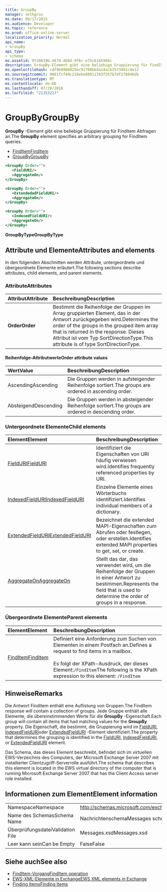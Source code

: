 ```yaml
---
title: GroupBy
manager: sethgros
ms.date: 09/17/2015
ms.audience: Developer
ms.topic: reference
ms.prod: office-online-server
localization_priority: Normal
api_name:
- GroupBy
api_type:
- schema
ms.assetid: 9728619b-4674-4b9d-9f6c-e75c6165966c
description: GroupBy-Element gibt eine beliebige Gruppierung für FindItem Abfragen an.
ms.openlocfilehash: cdf9b9906025bc91768bb4a14acb2573801c4e12
ms.sourcegitcommit: 9061fcf40c218ebe88911783f357b7df278846db
ms.translationtype: MT
ms.contentlocale: de-DE
ms.lasthandoff: 07/28/2018
ms.locfileid: "21353217"
---
```

# <a name="groupby"></a><span data-ttu-id="57fdd-103">GroupBy</span><span class="sxs-lookup"><span data-stu-id="57fdd-103">GroupBy</span></span>

<span data-ttu-id="57fdd-104">**GroupBy** -Element gibt eine beliebige Gruppierung für FindItem Abfragen an.</span><span class="sxs-lookup"><span data-stu-id="57fdd-104">The **GroupBy** element specifies an arbitrary grouping for FindItem queries.</span></span> 
  
- [<span data-ttu-id="57fdd-105">FindItem</span><span class="sxs-lookup"><span data-stu-id="57fdd-105">FindItem</span></span>](finditem.md)
- [<span data-ttu-id="57fdd-106">GroupBy</span><span class="sxs-lookup"><span data-stu-id="57fdd-106">GroupBy</span></span>](groupby.md)
  
```xml
<GroupBy Order="">
   <FieldURI/>
   <AggregateOn/>
</GroupBy>
```

```xml
<GroupBy Order="">
   <ExtendededFieldURI/>
   <AggregateOn/>
</GroupBy>
```

```xml
<GroupBy Order="">
   <IndexedFieldURI/>
   <AggregateOn/>
</GroupBy>
```

<span data-ttu-id="57fdd-107">**GroupByType**</span><span class="sxs-lookup"><span data-stu-id="57fdd-107">**GroupByType**</span></span>

## <a name="attributes-and-elements"></a><span data-ttu-id="57fdd-108">Attribute und Elemente</span><span class="sxs-lookup"><span data-stu-id="57fdd-108">Attributes and elements</span></span>

<span data-ttu-id="57fdd-109">In den folgenden Abschnitten werden Attribute, untergeordnete und übergeordnete Elemente erläutert.</span><span class="sxs-lookup"><span data-stu-id="57fdd-109">The following sections describe attributes, child elements, and parent elements.</span></span>
  
### <a name="attributes"></a><span data-ttu-id="57fdd-110">Attribute</span><span class="sxs-lookup"><span data-stu-id="57fdd-110">Attributes</span></span>

|<span data-ttu-id="57fdd-111">**Attribut**</span><span class="sxs-lookup"><span data-stu-id="57fdd-111">**Attribute**</span></span>|<span data-ttu-id="57fdd-112">**Beschreibung**</span><span class="sxs-lookup"><span data-stu-id="57fdd-112">**Description**</span></span>|
|:-----|:-----|
|<span data-ttu-id="57fdd-113">**Order**</span><span class="sxs-lookup"><span data-stu-id="57fdd-113">**Order**</span></span> <br/> | <span data-ttu-id="57fdd-114">Bestimmt die Reihenfolge der Gruppen im Array gruppierten Element, das in der Antwort zurückgegeben wird.</span><span class="sxs-lookup"><span data-stu-id="57fdd-114">Determines the order of the groups in the grouped item array that is returned in the response.</span></span> <span data-ttu-id="57fdd-115">Dieses Attribut ist vom Typ SortDirectionType.</span><span class="sxs-lookup"><span data-stu-id="57fdd-115">This attribute is of type SortDirectionType.</span></span>  <br/> |
   
#### <a name="order-attribute-values"></a><span data-ttu-id="57fdd-116">Reihenfolge-Attributwerte</span><span class="sxs-lookup"><span data-stu-id="57fdd-116">Order attribute values</span></span>

|<span data-ttu-id="57fdd-117">**Wert**</span><span class="sxs-lookup"><span data-stu-id="57fdd-117">**Value**</span></span>|<span data-ttu-id="57fdd-118">**Beschreibung**</span><span class="sxs-lookup"><span data-stu-id="57fdd-118">**Description**</span></span>|
|:-----|:-----|
|<span data-ttu-id="57fdd-119">Ascending</span><span class="sxs-lookup"><span data-stu-id="57fdd-119">Ascending</span></span>  <br/> |<span data-ttu-id="57fdd-120">Die Gruppen werden in aufsteigender Reihenfolge sortiert.</span><span class="sxs-lookup"><span data-stu-id="57fdd-120">The groups are ordered in ascending order.</span></span>  <br/> |
|<span data-ttu-id="57fdd-121">Absteigend</span><span class="sxs-lookup"><span data-stu-id="57fdd-121">Descending</span></span>  <br/> |<span data-ttu-id="57fdd-122">Die Gruppen werden in absteigender Reihenfolge sortiert.</span><span class="sxs-lookup"><span data-stu-id="57fdd-122">The groups are ordered in descending order.</span></span>  <br/> |
   
### <a name="child-elements"></a><span data-ttu-id="57fdd-123">Untergeordnete Elemente</span><span class="sxs-lookup"><span data-stu-id="57fdd-123">Child elements</span></span>

|<span data-ttu-id="57fdd-124">**Element**</span><span class="sxs-lookup"><span data-stu-id="57fdd-124">**Element**</span></span>|<span data-ttu-id="57fdd-125">**Beschreibung**</span><span class="sxs-lookup"><span data-stu-id="57fdd-125">**Description**</span></span>|
|:-----|:-----|
|[<span data-ttu-id="57fdd-126">FieldURI</span><span class="sxs-lookup"><span data-stu-id="57fdd-126">FieldURI</span></span>](fielduri.md) <br/> |<span data-ttu-id="57fdd-127">Identifiziert die Eigenschaften von URI häufig verwiesen wird.</span><span class="sxs-lookup"><span data-stu-id="57fdd-127">Identifies frequently referenced properties by URI.</span></span>  <br/> |
|[<span data-ttu-id="57fdd-128">IndexedFieldURI</span><span class="sxs-lookup"><span data-stu-id="57fdd-128">IndexedFieldURI</span></span>](indexedfielduri.md) <br/> |<span data-ttu-id="57fdd-129">Einzelne Elemente eines Wörterbuchs identifiziert.</span><span class="sxs-lookup"><span data-stu-id="57fdd-129">Identifies individual members of a dictionary.</span></span>  <br/> |
|[<span data-ttu-id="57fdd-130">ExtendedFieldURI</span><span class="sxs-lookup"><span data-stu-id="57fdd-130">ExtendedFieldURI</span></span>](extendedfielduri.md) <br/> |<span data-ttu-id="57fdd-131">Bezeichnet die extended MAPI-Eigenschaften zum Abrufen oder festlegen, oder erstellen.</span><span class="sxs-lookup"><span data-stu-id="57fdd-131">Identifies extended MAPI properties to get, set, or create.</span></span>  <br/> |
|[<span data-ttu-id="57fdd-132">AggregateOn</span><span class="sxs-lookup"><span data-stu-id="57fdd-132">AggregateOn</span></span>](aggregateon.md) <br/> |<span data-ttu-id="57fdd-133">Stellt das dar, das verwendet wird, um die Reihenfolge der Gruppen in einer Antwort zu bestimmen.</span><span class="sxs-lookup"><span data-stu-id="57fdd-133">Represents the field that is used to determine the order of groups in a response.</span></span>  <br/> |
   
### <a name="parent-elements"></a><span data-ttu-id="57fdd-134">Übergeordnete Elemente</span><span class="sxs-lookup"><span data-stu-id="57fdd-134">Parent elements</span></span>

|<span data-ttu-id="57fdd-135">**Element**</span><span class="sxs-lookup"><span data-stu-id="57fdd-135">**Element**</span></span>|<span data-ttu-id="57fdd-136">**Beschreibung**</span><span class="sxs-lookup"><span data-stu-id="57fdd-136">**Description**</span></span>|
|:-----|:-----|
|[<span data-ttu-id="57fdd-137">FindItem</span><span class="sxs-lookup"><span data-stu-id="57fdd-137">FindItem</span></span>](finditem.md) <br/> |<span data-ttu-id="57fdd-138">Definiert eine Anforderung zum Suchen von Elementen in einem Postfach an.</span><span class="sxs-lookup"><span data-stu-id="57fdd-138">Defines a request to find items in a mailbox.</span></span>  <br/><br/> <span data-ttu-id="57fdd-139">Es folgt der XPath-Ausdruck, der dieses Element:`/FindItem`</span><span class="sxs-lookup"><span data-stu-id="57fdd-139">The following is the XPath expression to this element:  `/FindItem`</span></span> <br/> |
   
## <a name="remarks"></a><span data-ttu-id="57fdd-140">Hinweise</span><span class="sxs-lookup"><span data-stu-id="57fdd-140">Remarks</span></span>

<span data-ttu-id="57fdd-141">Die Antwort FindItem enthält eine Auflistung von Gruppen.</span><span class="sxs-lookup"><span data-stu-id="57fdd-141">The FindItem response will contain a collection of groups.</span></span> <span data-ttu-id="57fdd-142">Jede Gruppe enthält alle Elemente, die übereinstimmenden Werte für die **GroupBy** -Eigenschaft.</span><span class="sxs-lookup"><span data-stu-id="57fdd-142">Each group will contain all items that had matching values for the **GroupBy** property.</span></span> <span data-ttu-id="57fdd-143">Die Eigenschaft, die bestimmt, die Gruppierung wird im [FieldURI](fielduri.md), [IndexedFieldURI](indexedfielduri.md)oder [ExtendedFieldURI](extendedfielduri.md) -Element identifiziert.</span><span class="sxs-lookup"><span data-stu-id="57fdd-143">The property that determines the grouping is identified in the [FieldURI](fielduri.md), [IndexedFieldURI](indexedfielduri.md), or [ExtendedFieldURI](extendedfielduri.md) element.</span></span> 
  
<span data-ttu-id="57fdd-144">Das Schema, das dieses Element beschreibt, befindet sich im virtuellen EWS-Verzeichnis des Computers, der Microsoft Exchange Server 2007 mit installierter Clientzugriff-Serverrolle ausführt.</span><span class="sxs-lookup"><span data-stu-id="57fdd-144">The schema that describes this element is located in the EWS virtual directory of the computer that is running Microsoft Exchange Server 2007 that has the Client Access server role installed.</span></span>
  
## <a name="element-information"></a><span data-ttu-id="57fdd-145">Informationen zum Element</span><span class="sxs-lookup"><span data-stu-id="57fdd-145">Element information</span></span>

|||
|:-----|:-----|
|<span data-ttu-id="57fdd-146">Namespace</span><span class="sxs-lookup"><span data-stu-id="57fdd-146">Namespace</span></span>  <br/> |http://schemas.microsoft.com/exchange/services/2006/messages  <br/> |
|<span data-ttu-id="57fdd-147">Name des Schemas</span><span class="sxs-lookup"><span data-stu-id="57fdd-147">Schema Name</span></span>  <br/> |<span data-ttu-id="57fdd-148">Nachrichtenschema</span><span class="sxs-lookup"><span data-stu-id="57fdd-148">Messages schema</span></span>  <br/> |
|<span data-ttu-id="57fdd-149">Überprüfungsdatei</span><span class="sxs-lookup"><span data-stu-id="57fdd-149">Validation File</span></span>  <br/> |<span data-ttu-id="57fdd-150">Messages.xsd</span><span class="sxs-lookup"><span data-stu-id="57fdd-150">Messages.xsd</span></span>  <br/> |
|<span data-ttu-id="57fdd-151">Leer kann sein</span><span class="sxs-lookup"><span data-stu-id="57fdd-151">Can be Empty</span></span>  <br/> |<span data-ttu-id="57fdd-152">False</span><span class="sxs-lookup"><span data-stu-id="57fdd-152">False</span></span>  <br/> |
   
## <a name="see-also"></a><span data-ttu-id="57fdd-153">Siehe auch</span><span class="sxs-lookup"><span data-stu-id="57fdd-153">See also</span></span>

- [<span data-ttu-id="57fdd-154">FindItem-Vorgang</span><span class="sxs-lookup"><span data-stu-id="57fdd-154">FindItem operation</span></span>](finditem-operation.md)
- [<span data-ttu-id="57fdd-155">EWS-XML-Elemente in Exchange</span><span class="sxs-lookup"><span data-stu-id="57fdd-155">EWS XML elements in Exchange</span></span>](ews-xml-elements-in-exchange.md)
- [<span data-ttu-id="57fdd-156">Finding Items</span><span class="sxs-lookup"><span data-stu-id="57fdd-156">Finding Items</span></span>](http://msdn.microsoft.com/library/63af1f9c-464b-4fca-9ae3-3d60f24ca93c%28Office.15%29.aspx)

